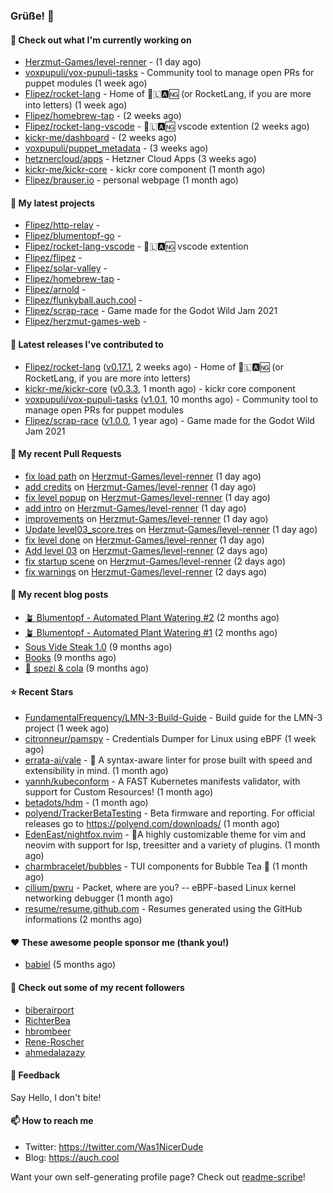 ### Grüße! 👋

#### 👷 Check out what I'm currently working on

- [Herzmut-Games/level-renner](https://github.com/Herzmut-Games/level-renner) -  (1 day ago)
- [voxpupuli/vox-pupuli-tasks](https://github.com/voxpupuli/vox-pupuli-tasks) - Community tool to manage open PRs for puppet modules (1 week ago)
- [Flipez/rocket-lang](https://github.com/Flipez/rocket-lang) - Home of 🚀🇱🅰🆖 (or RocketLang, if you are more into letters) (1 week ago)
- [Flipez/homebrew-tap](https://github.com/Flipez/homebrew-tap) -  (2 weeks ago)
- [Flipez/rocket-lang-vscode](https://github.com/Flipez/rocket-lang-vscode) - 🚀🇱🅰🆖 vscode extention (2 weeks ago)
- [kickr-me/dashboard](https://github.com/kickr-me/dashboard) -  (2 weeks ago)
- [voxpupuli/puppet_metadata](https://github.com/voxpupuli/puppet_metadata) -  (3 weeks ago)
- [hetznercloud/apps](https://github.com/hetznercloud/apps) - Hetzner Cloud Apps (3 weeks ago)
- [kickr-me/kickr-core](https://github.com/kickr-me/kickr-core) - kickr core component (1 month ago)
- [Flipez/brauser.io](https://github.com/Flipez/brauser.io) - personal webpage (1 month ago)

#### 🌱 My latest projects

- [Flipez/http-relay](https://github.com/Flipez/http-relay) - 
- [Flipez/blumentopf-go](https://github.com/Flipez/blumentopf-go) - 
- [Flipez/rocket-lang-vscode](https://github.com/Flipez/rocket-lang-vscode) - 🚀🇱🅰🆖 vscode extention
- [Flipez/flipez](https://github.com/Flipez/flipez) - 
- [Flipez/solar-valley](https://github.com/Flipez/solar-valley) - 
- [Flipez/homebrew-tap](https://github.com/Flipez/homebrew-tap) - 
- [Flipez/arnold](https://github.com/Flipez/arnold) - 
- [Flipez/flunkyball.auch.cool](https://github.com/Flipez/flunkyball.auch.cool) - 
- [Flipez/scrap-race](https://github.com/Flipez/scrap-race) - Game made for the Godot Wild Jam 2021
- [Flipez/herzmut-games-web](https://github.com/Flipez/herzmut-games-web) - 


#### 🔭 Latest releases I've contributed to

- [Flipez/rocket-lang](https://github.com/Flipez/rocket-lang) ([v0.17.1](https://github.com/Flipez/rocket-lang/releases/tag/v0.17.1), 2 weeks ago) - Home of 🚀🇱🅰🆖 (or RocketLang, if you are more into letters)
- [kickr-me/kickr-core](https://github.com/kickr-me/kickr-core) ([v0.3.3](https://github.com/kickr-me/kickr-core/releases/tag/v0.3.3), 1 month ago) - kickr core component
- [voxpupuli/vox-pupuli-tasks](https://github.com/voxpupuli/vox-pupuli-tasks) ([v1.0.1](https://github.com/voxpupuli/vox-pupuli-tasks/releases/tag/v1.0.1), 10 months ago) - Community tool to manage open PRs for puppet modules
- [Flipez/scrap-race](https://github.com/Flipez/scrap-race) ([v1.0.0](https://github.com/Flipez/scrap-race/releases/tag/v1.0.0), 1 year ago) - Game made for the Godot Wild Jam 2021

#### 🔨 My recent Pull Requests

- [fix load path](https://github.com/Herzmut-Games/level-renner/pull/106) on [Herzmut-Games/level-renner](https://github.com/Herzmut-Games/level-renner) (1 day ago)
- [add credits](https://github.com/Herzmut-Games/level-renner/pull/102) on [Herzmut-Games/level-renner](https://github.com/Herzmut-Games/level-renner) (1 day ago)
- [fix level popup](https://github.com/Herzmut-Games/level-renner/pull/101) on [Herzmut-Games/level-renner](https://github.com/Herzmut-Games/level-renner) (1 day ago)
- [add intro](https://github.com/Herzmut-Games/level-renner/pull/98) on [Herzmut-Games/level-renner](https://github.com/Herzmut-Games/level-renner) (1 day ago)
- [improvements](https://github.com/Herzmut-Games/level-renner/pull/95) on [Herzmut-Games/level-renner](https://github.com/Herzmut-Games/level-renner) (1 day ago)
- [Update level03_score.tres](https://github.com/Herzmut-Games/level-renner/pull/94) on [Herzmut-Games/level-renner](https://github.com/Herzmut-Games/level-renner) (1 day ago)
- [fix level done](https://github.com/Herzmut-Games/level-renner/pull/93) on [Herzmut-Games/level-renner](https://github.com/Herzmut-Games/level-renner) (1 day ago)
- [Add level 03](https://github.com/Herzmut-Games/level-renner/pull/91) on [Herzmut-Games/level-renner](https://github.com/Herzmut-Games/level-renner) (2 days ago)
- [fix startup scene](https://github.com/Herzmut-Games/level-renner/pull/89) on [Herzmut-Games/level-renner](https://github.com/Herzmut-Games/level-renner) (2 days ago)
- [fix warnings](https://github.com/Herzmut-Games/level-renner/pull/88) on [Herzmut-Games/level-renner](https://github.com/Herzmut-Games/level-renner) (2 days ago)

#### 📜 My recent blog posts

- [🪴 Blumentopf - Automated Plant Watering #2](/posts/2022/blumentopf-2/) (2 months ago)
- [🪴 Blumentopf - Automated Plant Watering #1](/posts/2022/blumentopf-1/) (2 months ago)
- [Sous Vide Steak 1.0](/posts/2021/sous-vide/sous-vide-steak-1.0/) (9 months ago)
- [Books](/books/) (9 months ago)
- [🥤 spezi &amp; cola](/spezi/) (9 months ago)

#### ⭐ Recent Stars

- [FundamentalFrequency/LMN-3-Build-Guide](https://github.com/FundamentalFrequency/LMN-3-Build-Guide) - Build guide for the LMN-3 project (1 week ago)
- [citronneur/pamspy](https://github.com/citronneur/pamspy) - Credentials Dumper for Linux using eBPF (1 week ago)
- [errata-ai/vale](https://github.com/errata-ai/vale) - :pencil: A syntax-aware linter for prose built with speed and extensibility in mind. (1 month ago)
- [yannh/kubeconform](https://github.com/yannh/kubeconform) - A FAST Kubernetes manifests validator, with support for Custom Resources! (1 month ago)
- [betadots/hdm](https://github.com/betadots/hdm) -  (1 month ago)
- [polyend/TrackerBetaTesting](https://github.com/polyend/TrackerBetaTesting) - Beta firmware and reporting. For official releases go to https://polyend.com/downloads/ (1 month ago)
- [EdenEast/nightfox.nvim](https://github.com/EdenEast/nightfox.nvim) - 🦊A highly customizable theme for vim and neovim with support for lsp, treesitter and a variety of plugins. (1 month ago)
- [charmbracelet/bubbles](https://github.com/charmbracelet/bubbles) - TUI components for Bubble Tea 🍡 (1 month ago)
- [cilium/pwru](https://github.com/cilium/pwru) - Packet, where are you? -- eBPF-based Linux kernel networking debugger (1 month ago)
- [resume/resume.github.com](https://github.com/resume/resume.github.com) - Resumes generated using the GitHub informations (2 months ago)

#### ❤️ These awesome people sponsor me (thank you!)

- [babiel](https://github.com/babiel) (5 months ago)

#### 👯 Check out some of my recent followers

- [biberairport](https://github.com/biberairport)
- [RichterBea](https://github.com/RichterBea)
- [hbrombeer](https://github.com/hbrombeer)
- [Rene-Roscher](https://github.com/Rene-Roscher)
- [ahmedalazazy](https://github.com/ahmedalazazy)

#### 💬 Feedback

Say Hello, I don't bite!

#### 📫 How to reach me

- Twitter: https://twitter.com/Was1NicerDude
- Blog: https://auch.cool

Want your own self-generating profile page? Check out [readme-scribe](https://github.com/muesli/readme-scribe)!
